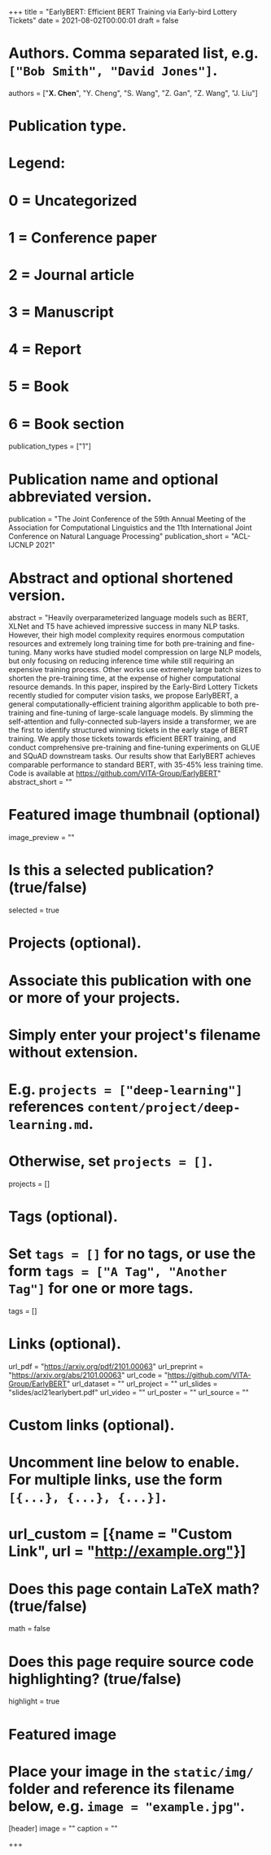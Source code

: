 +++
title = "EarlyBERT: Efficient BERT Training via Early-bird Lottery Tickets"
date = 2021-08-02T00:00:01
draft = false

# Authors. Comma separated list, e.g. `["Bob Smith", "David Jones"]`.
authors = ["**X. Chen**", "Y. Cheng", "S. Wang", "Z. Gan", "Z. Wang", "J. Liu"]

# Publication type.
# Legend:
# 0 = Uncategorized
# 1 = Conference paper
# 2 = Journal article
# 3 = Manuscript
# 4 = Report
# 5 = Book
# 6 = Book section
publication_types = ["1"]

# Publication name and optional abbreviated version.
publication = "The Joint Conference of the 59th Annual Meeting of the Association for Computational Linguistics and the 11th International Joint Conference on Natural Language Processing"
publication_short = "ACL-IJCNLP 2021"

# Abstract and optional shortened version.
abstract = "Heavily overparameterized language models such as BERT, XLNet and T5 have achieved impressive success in many NLP tasks. However, their high model complexity requires enormous computation resources and extremely long training time for both pre-training and fine-tuning. Many works have studied model compression on large NLP models, but only focusing on reducing inference time while still requiring an expensive training process. Other works use extremely large batch sizes to shorten the pre-training time, at the expense of higher computational resource demands. In this paper, inspired by the Early-Bird Lottery Tickets recently studied for computer vision tasks, we propose EarlyBERT, a general computationally-efficient training algorithm applicable to both pre-training and fine-tuning of large-scale language models. By slimming the self-attention and fully-connected sub-layers inside a transformer, we are the first to identify structured winning tickets in the early stage of BERT training. We apply those tickets towards efficient BERT training, and conduct comprehensive pre-training and fine-tuning experiments on GLUE and SQuAD downstream tasks. Our results show that EarlyBERT achieves comparable performance to standard BERT, with 35-45% less training time. Code is available at https://github.com/VITA-Group/EarlyBERT"
abstract_short = ""

# Featured image thumbnail (optional)
image_preview = ""

# Is this a selected publication? (true/false)
selected = true

# Projects (optional).
#   Associate this publication with one or more of your projects.
#   Simply enter your project's filename without extension.
#   E.g. `projects = ["deep-learning"]` references `content/project/deep-learning.md`.
#   Otherwise, set `projects = []`.
projects = []

# Tags (optional).
#   Set `tags = []` for no tags, or use the form `tags = ["A Tag", "Another Tag"]` for one or more tags.
tags = []

# Links (optional).
url_pdf = "https://arxiv.org/pdf/2101.00063"
url_preprint = "https://arxiv.org/abs/2101.00063"
url_code = "https://github.com/VITA-Group/EarlyBERT"
url_dataset = ""
url_project = ""
url_slides = "slides/acl21earlybert.pdf"
url_video = ""
url_poster = ""
url_source = ""

# Custom links (optional).
#   Uncomment line below to enable. For multiple links, use the form `[{...}, {...}, {...}]`.
# url_custom = [{name = "Custom Link", url = "http://example.org"}]

# Does this page contain LaTeX math? (true/false)
math = false

# Does this page require source code highlighting? (true/false)
highlight = true

# Featured image
# Place your image in the `static/img/` folder and reference its filename below, e.g. `image = "example.jpg"`.
[header]
image = ""
caption = ""

+++
